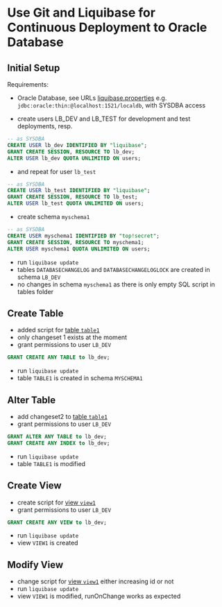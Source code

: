 # Use Git and Liquibase for Continuous Deployment to Oracle Database

## Initial Setup

Requirements:
- Oracle Database, see URLs [liquibase.properties](./liquibase.properties) e.g. `jdbc:oracle:thin:@localhost:1521/localdb`, with SYSDBA access

- create users LB_DEV and LB_TEST for development and test deployments, resp.
```sql
-- as SYSDBA
CREATE USER lb_dev IDENTIFIED BY "liquibase";
GRANT CREATE SESSION, RESOURCE TO lb_dev;
ALTER USER lb_dev QUOTA UNLIMITED ON users;
```
- and repeat for user `lb_test`
```sql
-- as SYSDBA
CREATE USER lb_test IDENTIFIED BY "liquibase";
GRANT CREATE SESSION, RESOURCE TO lb_test;
ALTER USER lb_test QUOTA UNLIMITED ON users;
```
- create schema `myschema1`
```sql
-- as SYSDBA
CREATE USER myschema1 IDENTIFIED BY "top!secret";
GRANT CREATE SESSION, RESOURCE TO myschema1;
ALTER USER myschema1 QUOTA UNLIMITED ON users;
```
- run `liquibase update`
- tables `DATABASECHANGELOG` and `DATABASECHANGELOGLOCK` are created in schema `LB_DEV`
- no changes in schema `myschema1` as there is only empty SQL script in tables folder

## Create Table

- added script for [table `table1`](myschema1/tables/table1.sql)
- only changeset 1 exists at the moment
- grant permissions to user `LB_DEV`
```sql
GRANT CREATE ANY TABLE to lb_dev;
```
- run `liquibase update`
- table `TABLE1` is created in schema `MYSCHEMA1`

## Alter Table
- add changeset2 to [table `table1`](myschema1/tables/table1.sql)
- grant permissions to user `LB_DEV`
```sql
GRANT ALTER ANY TABLE to lb_dev;
GRANT CREATE ANY INDEX to lb_dev;
```
- run `liquibase update`
- table `TABLE1` is modified

## Create View
- create script for [view `view1`](myschema1/views/view1.sql)
- grant permissions to user `LB_DEV`
```sql
GRANT CREATE ANY VIEW to lb_dev;
```
- run `liquibase update`
- view `VIEW1` is created

## Modify View
- change script for [view `view1`](myschema1/views/view1.sql) either increasing id or not
- run `liquibase update`
- view `VIEW1` is modified, runOnChange works as expected
